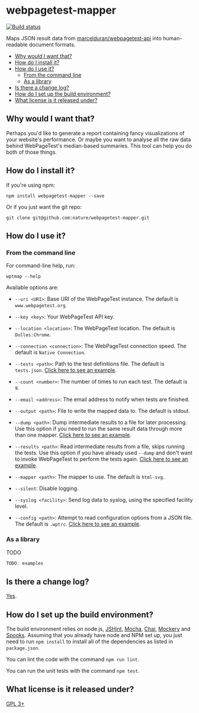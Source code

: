 # webpagetest-mapper

[![Build status][ci-image]][ci-status]

Maps JSON result data
from [marcelduran/webpagetest-api][api]
into human-readable document formats.

* [Why would I want that?](#why-would-i-want-that)
* [How do I install it?](#how-do-i-install-it)
* [How do I use it?](#how-do-i-use-it)
	* [From the command line](#from-the-command-line)
    * [As a library](#as-a-library)
* [Is there a change log?](#is-there-a-change-log)
* [How do I set up the build environment?](#how-do-i-set-up-the-build-environment)
* [What license is it released under?](#what-license-is-it-released-under)

## Why would I want that?

Perhaps you'd like
to generate a report
containing fancy visualizations
of your website's performance.
Or maybe you want
to analyse all the raw data behind
WebPageTest's median-based summaries.
This tool can help you
do both of those things.

## How do I install it?

If you're using npm:

```
npm install webpagetest-mapper --save
```

Or if you just want the git repo:

```
git clone git@github.com:nature/webpagetest-mapper.git
```

## How do I use it?

### From the command line

For command-line help,
run:

```
wptmap --help
```

Available options are:

* `--uri <URI>`:
  Base URI
  of the WebPageTest instance.
  The default is `www.webpagetest.org`.

* `--key <key>`:
  Your WebPageTest API key.

* `--location <location>`:
  The WebPageTest location.
  The default is `Dulles:Chrome`.

* `--connection <connection>`:
  The WebPageTest connection speed.
  The default is `Native Connection`.

* `--tests <path>`:
  Path to the test definitions file.
  The default is `tests.json`.
  [Click here to see an example][eg-test].

* `--count <number>`:
  The number of times
  to run each test.
  The default is `9`.

* `--email <address>`:
  The email address to notify
  when tests are finished.

* `--output <path>`:
  File to write the mapped data to.
  The default is stdout.

* `--dump <path>`:
  Dump intermediate results to a file
  for later processing.
  Use this option
  if you need to run
  the same result data
  through more than one mapper.
  [Click here to see an example][eg-dump].

* `--results <path>`:
  Read intermediate results from a file,
  skips running the tests.
  Use this option
  if you have already used `--dump`
  and don't want to invoke WebPageTest
  to perform the tests again.
  [Click here to see an example][eg-dump].

* `--mapper <path>`:
  The mapper to use.
  The default is `html-svg`.

* `--silent`:
  Disable logging.

* `--syslog <facility>`:
  Send log data to syslog,
  using the specified facility level.

* `--config <path>`:
  Attempt to read configuration options
  from a JSON file.
  The default is `.wptrc`.
  [Click here to see an example][eg-config].

### As a library

TODO

```javascript
TODO: examples
```

## Is there a change log?

[Yes][history].

## How do I set up the build environment?

The build environment relies on
node.js,
[JSHint],
[Mocha],
[Chai],
[Mockery] and
[Spooks].
Assuming that you already have node and NPM set up,
you just need to run `npm install` to
install all of the dependencies as listed in `package.json`.

You can lint the code
with the command `npm run lint`.

You can run the unit tests
with the command `npm test`.

## What license is it released under?

[GPL 3+][license]

[ci-image]: https://secure.travis-ci.org/nature/webpagetest-mapper.png?branch=master
[ci-status]: http://travis-ci.org/#!/nature/webpagetest-mapper
[api]: https://github.com/marcelduran/webpagetest-api
[eg-test]: examples/tests.json
[eg-dump]: examples/dump.json
[eg-config]: examples/.wptrc
[history]: HISTORY.md
[jshint]: https://github.com/jshint/node-jshint
[mocha]: http://visionmedia.github.com/mocha
[chai]: http://chaijs.com/
[mockery]: https://github.com/mfncooper/mockery
[spooks]: https://github.com/philbooth/spooks.js
[license]: COPYING

